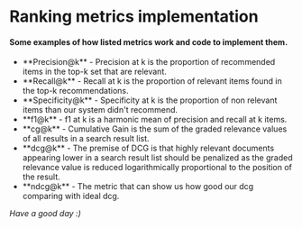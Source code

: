 <h1>Ranking metrics implementation</h1>

<h4>Some examples of how listed metrics work and code to implement them.</h4>

<ul>
<li> **Precision@k** -  Precision at k is the proportion of recommended items in the top-k set that are relevant.</li>

<li> **Recall@k** - Recall at k is the proportion of relevant items found in the top-k recommendations.</li>

<li> **Specificity@k** - Specificity at k is the proportion of non relevant items than our system didn't recommend.</li>

<li> **f1@k** - f1 at k is a harmonic mean of precision and recall at k items.</li>

<li> **cg@k** - Cumulative Gain is the sum of the graded relevance values of all results in a search result list.</li>

<li> **dcg@k** - The premise of DCG is that highly relevant documents appearing lower in a search result list should be penalized as the graded relevance value is reduced logarithmically proportional to the position of the result.</li>

<li> **ndcg@k** - The metric that can show us how good our dcg comparing with ideal dcg.
</ul>


*Have a good day :)*